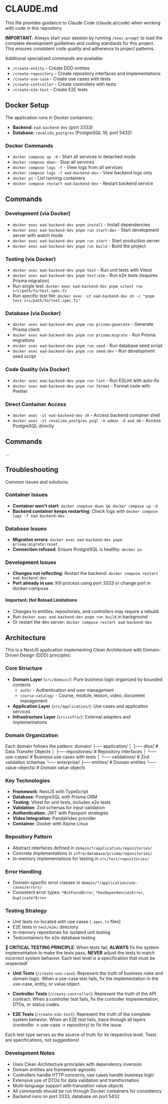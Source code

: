 # CLAUDE.md

This file provides guidance to Claude Code (claude.ai/code) when working with code in this repository.

**IMPORTANT**: Always start your session by running `/exec-prompt` to load the complete development guidelines and coding standards for this project. This ensures consistent code quality and adherence to project patterns.

Additional specialized commands are available:

- `/create-entity` - Create DDD entities
- `/create-repository` - Create repository interfaces and implementations
- `/create-use-case` - Create use cases with tests
- `/create-controller` - Create controllers with tests
- `/create-e2e-test` - Create E2E tests

## Docker Setup

The application runs in Docker containers:

- **Backend**: `ead-backend-dev` (port 3333)
- **Database**: `revalida_postgres` (PostgreSQL 16, port 5432)

### Docker Commands

- `docker compose up -d` - Start all services in detached mode
- `docker compose down` - Stop all services
- `docker compose logs -f` - View logs from all services
- `docker compose logs -f ead-backend-dev` - View backend logs only
- `docker ps` - List running containers
- `docker compose restart ead-backend-dev` - Restart backend service

## Commands

### Development (via Docker)

- `docker exec ead-backend-dev pnpm install` - Install dependencies
- `docker exec ead-backend-dev pnpm run start:dev` - Start development server with watch mode
- `docker exec ead-backend-dev pnpm run start` - Start production server
- `docker exec ead-backend-dev pnpm run build` - Build the project

### Testing (via Docker)

- `docker exec ead-backend-dev pnpm test` - Run unit tests with Vitest
- `docker exec ead-backend-dev pnpm test:e2e` - Run e2e tests (requires Prisma migration)
- Run single test: `docker exec ead-backend-dev pnpm vitest run src/path/to/test.spec.ts`
- Run specific test file: `docker exec -it ead-backend-dev sh -c "pnpm test src/path/to/test.spec.ts"`

### Database (via Docker)

- `docker exec ead-backend-dev pnpm run prisma:generate` - Generate Prisma client
- `docker exec ead-backend-dev pnpm run prisma:migrate` - Run Prisma migrations
- `docker exec ead-backend-dev pnpm run seed` - Run database seed script
- `docker exec ead-backend-dev pnpm run seed:dev` - Run development seed script

### Code Quality (via Docker)

- `docker exec ead-backend-dev pnpm run lint` - Run ESLint with auto-fix
- `docker exec ead-backend-dev pnpm run format` - Format code with Prettier

### Direct Container Access

- `docker exec -it ead-backend-dev sh` - Access backend container shell
- `docker exec -it revalida_postgres psql -U admin -d ead_db` - Access PostgreSQL directly

## Commands

...

## Troubleshooting

Common issues and solutions:

### Container Issues

- **Container won't start**: `docker compose down && docker compose up -d`
- **Backend container keeps restarting**: Check logs with `docker compose logs -f ead-backend-dev`

### Database Issues

- **Migration errors**: `docker exec ead-backend-dev pnpm prisma:migrate:reset`
- **Connection refused**: Ensure PostgreSQL is healthy: `docker ps`

### Development Issues

- **Changes not reflecting**: Restart the backend: `docker compose restart ead-backend-dev`
- **Port already in use**: Kill process using port 3333 or change port in docker-compose

#### Important: Hot Reload Limitations

- Changes to entities, repositories, and controllers may require a rebuild
- Run `docker exec ead-backend-dev pnpm run build` in background
- Or restart the dev server: `docker compose restart ead-backend-dev`

## Architecture

This is a NestJS application implementing Clean Architecture with Domain-Driven Design (DDD) principles:

### Core Structure

- **Domain Layer** (`src/domain/`): Pure business logic organized by bounded contexts
  - `auth/` - Authentication and user management
  - `course-catalog/` - Course, module, lesson, video, document management
- **Application Layer** (`src/application/`): Use cases and application services
- **Infrastructure Layer** (`src/infra/`): External adapters and implementations

### Domain Organization

Each domain follows the pattern:
domain/
├── application/
│ ├── dtos/ # Data Transfer Objects
│ ├── repositories/ # Repository interfaces
│ └── use-cases/ # Business use cases with tests
│ └── validations/ # Zod validation schemas
└── enterprise/
├── entities/ # Domain entities
└── value-objects/ # Domain value objects

### Key Technologies

- **Framework**: NestJS with TypeScript
- **Database**: PostgreSQL with Prisma ORM
- **Testing**: Vitest for unit tests, includes e2e tests
- **Validation**: Zod schemas for input validation
- **Authentication**: JWT with Passport strategies
- **Video Integration**: PandaVideo provider
- **Container**: Docker with Alpine Linux

### Repository Pattern

- Abstract interfaces defined in `domain/*/application/repositories/`
- Concrete implementations in `infra/database/prisma/repositories/`
- In-memory implementations for testing in `src/test/repositories/`

### Error Handling

- Domain-specific error classes in `domain/*/application/use-cases/errors/`
- Consistent error types: `*NotFoundError`, `*HasDependenciesError`, `Duplicate*Error`

### Testing Strategy

- Unit tests co-located with use cases (`.spec.ts` files)
- E2E tests in `test/e2e/` directory
- In-memory repositories for isolated unit testing
- Testcontainers for e2e database testing

**🚨 CRITICAL TESTING PRINCIPLE**:
When tests fail, **ALWAYS** fix the system implementation to make the tests pass, **NEVER** adjust the tests to match incorrect system behavior. Each test level is a specification that must be respected!

- **Unit Tests** (`/create-use-case`): Represent the truth of business rules and domain logic. When a use-case test fails, fix the implementation in the use-case, entity, or value object.

- **Controller Tests** (`/create-controller`): Represent the truth of the API contract. When a controller test fails, fix the controller implementation, DTOs, or status codes.

- **E2E Tests** (`/create-e2e-test`): Represent the truth of the complete system behavior. When an E2E test fails, trace through all layers (controller → use-case → repository) to fix the issue.

Each test type serves as the source of truth for its respective level. Tests are specifications, not suggestions!

### Development Notes

- Uses Clean Architecture principles with dependency inversion
- Domain entities are framework-agnostic
- Controllers handle HTTP concerns, use cases handle business logic
- Extensive use of DTOs for data validation and transformation
- Multi-language support with translation value objects
- All commands should be run through Docker containers for consistency
- Backend runs on port 3333, database on port 5432

